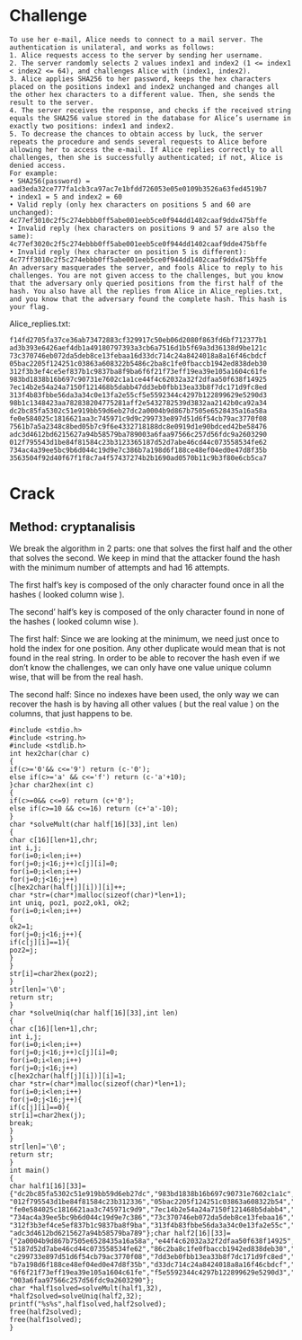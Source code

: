 # Challenge
```
To use her e-mail, Alice needs to connect to a mail server. The authentication is unilateral, and works as follows:
1. Alice requests access to the server by sending her username.
2. The server randomly selects 2 values index1 and index2 (1 <= index1 < index2 <= 64), and challenges Alice with (index1, index2).
3. Alice applies SHA256 to her password, keeps the hex characters placed on the positions index1 and index2 unchanged and changes all the other hex characters to a different value. Then, she sends the result to the server.
4. The server receives the response, and checks if the received string equals the SHA256 value stored in the database for Alice’s username in exactly two positions: index1 and index2.
5. To decrease the chances to obtain access by luck, the server repeats the procedure and sends several requests to Alice before allowing her to access the e-mail. If Alice replies correctly to all challenges, then she is successfully authenticated; if not, Alice is denied access.
For example:
• SHA256(password) = aad3eda32ce777fa1cb3ca97ac7e1bfdd726053e05e0109b3526a63fed4519b7
• index1 = 5 and index2 = 60
• Valid reply (only hex characters on positions 5 and 60 are unchanged):
4c77ef3010c2f5c274ebbb0ff5abe001eeb5ce0f944dd1402caaf9ddx475bffe
• Invalid reply (hex characters on positions 9 and 57 are also the same):
4c77ef3020c2f5c274ebbb0ff5abe001eeb5ce0f944dd1402caaf9dde475bffe
• Invalid reply (hex character on position 5 is different):
4c77ff3010c2f5c274ebbb0ff5abe001eeb5ce0f944dd1402caaf9ddx475bffe
An adversary masquerades the server, and fools Alice to reply to his challenges. You are not given access to the challenges, but you know that the adversary only queried positions from the first half of the hash. You also have all the replies from Alice in Alice_replies.txt, and you know that the adversary found the complete hash. This hash is your flag.
```
Alice_replies.txt:
```
f14fd2705fa37ce36ab73472883cf329917c50eb06d2080f863fd6bf712377b1
ad3b393e6426aef4db1a49180797393a3cb6a7516d1b5f69a3d36138d9be121c
73c370746eb072da5deb8ce13febaa16d33dc714c24a8424018a8a16f46cbdcf
05bac2205f124251c03863a608322b5486c2ba8c1fe0fbaccb1942ed838deb30
312f3b3ef4ce5ef837b1c9837ba8f9ba6f6f21f73eff19ea39e105a1604c61fe
983bd1838b16b697c90731e7602c1a1ce44f4c62032a32f2dfaa50f638f14925
7ec14b2e54a24a7150f121468b5dabb47dd3eb0fbb13ea33b8f7dc171d9fc8ed
313f4b83fbbe56da3a34c0e13fa2e55cf5e5592344c4297b122899629e5290d3
98b1c1348423aa782838204775281aff2e5432782539d3832aa2142b0ca92a34
dc2bc85fa5302c51e919bb59d6eb27dc2a0004b9d867b7505e6528435a16a58a
fe0e584025c1816621aa3c745971c9d9c299733e897d51d6f54cb79ac3770f08
7561b7a5a2348c8bed05b7c9f6e4332718188dc8e0919d1e90bdced42be58476
adc3d4612bd6215627a94b58579ba789003a6faa97566c257d56fdc9a2603290
012f795543d1be84f81584c23b3123365187d52d7abe46cd44c073558534fe62
734ac4a39ee5bc9b6d044c19d9e7c386b7a198d6f188ce48ef04ed0e47d8f35b
3563504f92d40f67f1f8c7a4f57437274b2b1690ad0570b11c9b3f80e6cb5ca7
```
# Crack
## Method: cryptanalisis

We break the algorithm in 2 parts: one that solves the first half and the other that solves the
second. We keep in mind that the attacker found the hash with the minimum number of attempts
and had 16 attempts.

The first half’s key is composed of the only character found once in all the hashes ( looked column
wise ).

The second’ half’s key is composed of the only character found in none of the hashes ( looked
column wise ).

The first half:
Since we are looking at the minimum, we need just once to hold the index for one position. Any
other duplicate would mean that is not found in the real string. In order to be able to recover the
hash even if we don’t know the challenges, we can only have one value unique column wise, that
will be from the real hash.

The second half:
Since no indexes have been used, the only way we can recover the hash is by having all other
values ( but the real value ) on the columns, that just happens to be.

```
#include <stdio.h>
#include <string.h>
#include <stdlib.h>
int hex2char(char c)
{
if(c>='0'&& c<='9') return (c-'0');
else if(c>='a' && c<='f') return (c-'a'+10);
}char char2hex(int c)
{
if(c>=0&& c<=9) return (c+'0');
else if(c>=10 && c<=16) return (c+'a'-10);
}
char *solveMult(char half[16][33],int len)
{
char c[16][len+1],chr;
int i,j;
for(i=0;i<len;i++)
for(j=0;j<16;j++)c[j][i]=0;
for(i=0;i<len;i++)
for(j=0;j<16;j++)
c[hex2char(half[j][i])][i]++;
char *str=(char*)malloc(sizeof(char)*len+1);
int uniq, poz1, poz2,ok1, ok2;
for(i=0;i<len;i++)
{
ok2=1;
for(j=0;j<16;j++){
if(c[j][i]==1){
poz2=j;
}
}
str[i]=char2hex(poz2);
}
str[len]='\0';
return str;
}
char *solveUniq(char half[16][33],int len)
{
char c[16][len+1],chr;
int i,j;
for(i=0;i<len;i++)
for(j=0;j<16;j++)c[j][i]=0;
for(i=0;i<len;i++)
for(j=0;j<16;j++)
c[hex2char(half[j][i])][i]=1;
char *str=(char*)malloc(sizeof(char)*len+1);
for(i=0;i<len;i++)
for(j=0;j<16;j++){
if(c[j][i]==0){
str[i]=char2hex(j);
break;
}
}
str[len]='\0';
return str;
}
int main()
{
char half1[16][33]=
{"dc2bc85fa5302c51e919bb59d6eb27dc","983bd1838b16b697c90731e7602c1a1c","98b1c1348423aa782838204775281aff",
"012f795543d1be84f81584c23b312336","05bac2205f124251c03863a608322b54","f14fd2705fa37ce36ab73472883cf329",
"fe0e584025c1816621aa3c745971c9d9","7ec14b2e54a24a7150f121468b5dabb4","7561b7a5a2348c8bed05b7c9f6e43327",
"734ac4a39ee5bc9b6d044c19d9e7c386","73c370746eb072da5deb8ce13febaa16","3563504f92d40f67f1f8c7a4f5743727",
"312f3b3ef4ce5ef837b1c9837ba8f9ba","313f4b83fbbe56da3a34c0e13fa2e55c","ad3b393e6426aef4db1a49180797393a",
"adc3d4612bd6215627a94b58579ba789"};char half2[16][33]=
{"2a0004b9d867b7505e6528435a16a58a","e44f4c62032a32f2dfaa50f638f14925","2e5432782539d3832aa2142b0ca92a34",
"5187d52d7abe46cd44c073558534fe62","86c2ba8c1fe0fbaccb1942ed838deb30","917c50eb06d2080f863fd6bf712377b1",
"c299733e897d51d6f54cb79ac3770f08","7dd3eb0fbb13ea33b8f7dc171d9fc8ed","18188dc8e0919d1e90bdced42be58476",
"b7a198d6f188ce48ef04ed0e47d8f35b","d33dc714c24a8424018a8a16f46cbdcf","4b2b1690ad0570b11c9b3f80e6cb5ca7",
"6f6f21f73eff19ea39e105a1604c61fe","f5e5592344c4297b122899629e5290d3","3cb6a7516d1b5f69a3d36138d9be121c",
"003a6faa97566c257d56fdc9a2603290"};
char *half1solved=solveMult(half1,32), *half2solved=solveUniq(half2,32);
printf("%s%s",half1solved,half2solved);
free(half2solved);
free(half1solved);
}
```